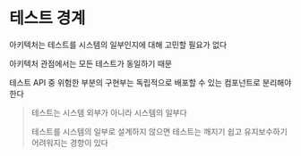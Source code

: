 # 테스트 경계

아키텍처는 테스트를 시스템의 일부인지에 대해 고민할 필요가 없다

아키텍처 관점에서는 모든 테스트가 동일하기 때문

테스트 API 중 위험한 부분의 구현부는 독립적으로 배포할 수 있는 컴포넌트로 분리해야 한다

> 테스트는 시스템 외부가 아니라 시스템의 일부다
>
> 테스트를 시스템의 일부로 설계하지 않으면 테스트는 깨지기 쉽고 유지보수하기 어려워지는 경향이 있다 
